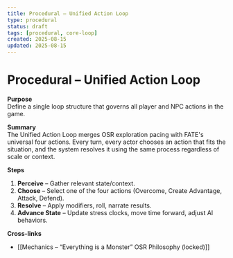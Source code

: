 ```yaml
---
title: Procedural – Unified Action Loop
type: procedural
status: draft
tags: [procedural, core-loop]
created: 2025-08-15
updated: 2025-08-15
---
```


# Procedural – Unified Action Loop

**Purpose**  
Define a single loop structure that governs all player and NPC actions in the game.

**Summary**  
The Unified Action Loop merges OSR exploration pacing with FATE's universal four actions. Every turn, every actor chooses an action that fits the situation, and the system resolves it using the same process regardless of scale or context.

**Steps**  
1. **Perceive** – Gather relevant state/context.  
2. **Choose** – Select one of the four actions (Overcome, Create Advantage, Attack, Defend).  
3. **Resolve** – Apply modifiers, roll, narrate results.  
4. **Advance State** – Update stress clocks, move time forward, adjust AI behaviors.

**Cross-links**  
- [[Mechanics – “Everything is a Monster” OSR Philosophy (locked)]]
